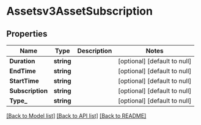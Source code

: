 # Assetsv3AssetSubscription

## Properties
Name | Type | Description | Notes
------------ | ------------- | ------------- | -------------
**Duration** | **string** |  | [optional] [default to null]
**EndTime** | **string** |  | [optional] [default to null]
**StartTime** | **string** |  | [optional] [default to null]
**Subscription** | **string** |  | [optional] [default to null]
**Type_** | **string** |  | [optional] [default to null]

[[Back to Model list]](../README.md#documentation-for-models) [[Back to API list]](../README.md#documentation-for-api-endpoints) [[Back to README]](../README.md)

